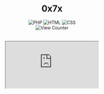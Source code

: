 <h1 align="center">0x7x</h1>
<div align="center">
	<img src="https://img.shields.io/badge/PHP-2C2D72?style=for-the-badge&logo=PHP&logoColor=white" alt="PHP"/><span></span>
	<img src="https://img.shields.io/badge/HTML-239120?style=for-the-badge&logo=html5&logoColor=white" alt="HTML"/><span></span>
	<img src="https://img.shields.io/badge/CSS-239120?&style=for-the-badge&logo=css3&logoColor=white" alt="CSS"/><span></span>
	<br>
	<img src="https://komarev.com/ghpvc/?username=0x7x&style=flat-square" alt="View Counter"/>
	<br>
	<br>
	<br>
	<iframe src="https://komarev.com/ghpvc/?username=0x7x&color=red" alt="bear1s"/iframe>
	</div>
